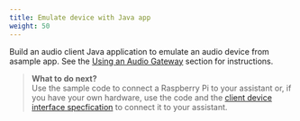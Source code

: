 ```yaml
---
title: Emulate device with Java app
weight: 50
---
```


Build an audio client Java application to emulate an audio device from asample app.  See the  [Using an Audio Gateway]({{site.baseurl}}/audio/audio_support/) section for instructions.

> **What to do next?**<br/>
Use the sample code to connect a Raspberry Pi to your assistant or, if you have your own hardware, use the code and the [client device interface specfication]({{site.baseurl}}/audio/interface/) to connect it to your assistant.